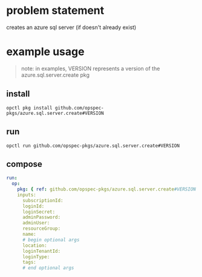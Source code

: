 # problem statement
creates an azure sql server (if doesn't already exist)

# example usage

> note: in examples, VERSION represents a version of the azure.sql.server.create pkg

## install

```shell
opctl pkg install github.com/opspec-pkgs/azure.sql.server.create#VERSION
```

## run

```
opctl run github.com/opspec-pkgs/azure.sql.server.create#VERSION
```

## compose

```yaml
run:
  op:
    pkg: { ref: github.com/opspec-pkgs/azure.sql.server.create#VERSION }
    inputs: 
      subscriptionId:
      loginId:
      loginSecret:
      adminPassword:
      adminUser:
      resourceGroup:
      name:
      # begin optional args
      location:
      loginTenantId:
      loginType:
      tags:
      # end optional args
```

